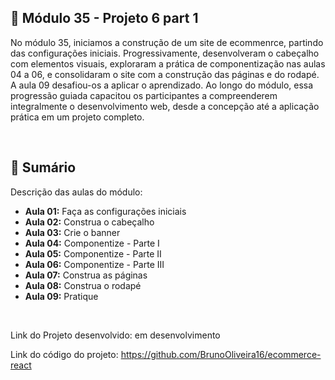 ## 📌 Módulo 35 - Projeto 6 part 1
No módulo 35, iniciamos a construção de um site de ecommenrce, partindo das configurações iniciais. Progressivamente, desenvolveram o cabeçalho com elementos visuais, exploraram a prática de componentização nas aulas 04 a 06, e consolidaram o site com a construção das páginas e do rodapé. A aula 09 desafiou-os a aplicar o aprendizado. Ao longo do módulo, essa progressão guiada capacitou os participantes a compreenderem integralmente o desenvolvimento web, desde a concepção até a aplicação prática em um projeto completo.

<br>

## 📎 Sumário
Descrição das aulas do módulo:
- **Aula 01:** Faça as configurações iniciais
- **Aula 02:** Construa o cabeçalho
- **Aula 03:** Crie o banner
- **Aula 04:** Componentize - Parte I
- **Aula 05:** Componentize - Parte II
- **Aula 06:** Componentize - Parte III
- **Aula 07:** Construa as páginas
- **Aula 08:** Construa o rodapé
- **Aula 09:** Pratique

<br>

Link do Projeto desenvolvido: em desenvolvimento

Link do código do projeto: https://github.com/BrunoOliveira16/ecommerce-react